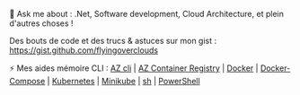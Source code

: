 💬 Ask me about : .Net, Software development, Cloud Architecture, et plein d'autres choses !

Des bouts de code et des trucs & astuces sur mon gist : https://gist.github.com/flyingoverclouds 

⚡ Mes aides mémoire CLI : [AZ cli](https://gist.github.com/flyingoverclouds/519f78f8271148792ccb315f7c57c97d) 
| [AZ Container Registry](https://gist.github.com/flyingoverclouds/25772fc94465bbd276e48d57f705bab2) 
| [Docker](https://gist.github.com/flyingoverclouds/0585d721d434e4d2ba123352c4924123) 
| [Docker-Compose](https://gist.github.com/flyingoverclouds/7655d7529318d39d40702e22420c9d04) 
| [Kubernetes](https://gist.github.com/flyingoverclouds/c272a73e91e2dc8f59e2a28cbf036110) 
| [Minikube](https://gist.github.com/flyingoverclouds/d8caaca74e136d59a8fbbe48bfb7aa88)
| [sh](https://gist.github.com/flyingoverclouds/155829c2b66fac5dc957b11ed35849e2)
| [PowerShell](https://gist.github.com/flyingoverclouds/866448b02bac6ab7139953235210a072)

<!--
**flyingoverclouds/flyingoverclouds** is a ✨ _special_ ✨ repository because its `README.md` (this file) appears on your GitHub profile.

Here are some ideas to get you started:
### Hi there 👋
- 🔭 I’m currently working on ...
- 🌱 I’m currently learning ...
- 👯 I’m looking to collaborate on ...
- 🤔 I’m looking for help with ...
- 💬 Ask me about ...
- 📫 How to reach me: ...
- 😄 Pronouns: ...
- ⚡ Fun fact: ...
-->
